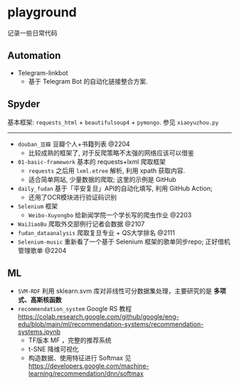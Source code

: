 # playground

记录一些日常代码

## Automation

- Telegram-linkbot
    - 基于 Telegram Bot 的自动化链接整合方案.

## Spyder

基本框架: `requests_html` + `beautifulsoup4` + `pymongo`. 参见 `xiaoyuzhou.py`

---

- `douban_豆瓣` 豆瓣个人+书籍列表 @2204
    - 比较成熟的框架了, 对于反爬策略不太强的网络应该可以借鉴
- `01-basic-framework` 基本的 requests+lxml 爬取框架
    - `requests` 之后用 `lxml.etree` 解析, 利用 xpath 获取内容.
    - 适合简单网站, 少量数据的爬取; 这里的示例是 GitHub
- `daily_fudan` 基于「平安复旦」API的自动化填写, 利用 GitHub Action;
    - 还用了OCR模块进行验证码识别
- `Selenium` 框架
    - `Weibo-Xuyongbo` 给新闻学院一个学长写的爬虫作业 @2203
- `WaiJiaoBu` 爬取外交部例行记者会数据 @2107
- `fudan_dataanalysis` 爬取复旦专业 + QS大学排名 @2111
- `Selenium-music` 重新看了一个基于 Selenium 框架的歌单同步repo; 正好借机管理歌单 @2204

## ML

- `SVM-RDF` 利用 sklearn.svm 库对非线性可分数据集处理，主要研究的是 **多项式、高斯核函数**
- `recommendation_system` Google RS 教程 <https://colab.research.google.com/github/google/eng-edu/blob/main/ml/recommendation-systems/recommendation-systems.ipynb>
    - TF版本 MF ，完整的推荐系统
    - t-SNE 降维可视化
    - 构造数据、使用特征进行 Softmax 见 <https://developers.google.com/machine-learning/recommendation/dnn/softmax>
